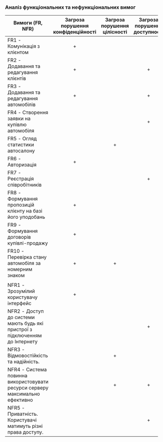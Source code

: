 ### Аналіз функціональних та нефункціональних вимог

| Вимоги  (FR, NFR)                                                            | Загроза  порушення  конфіденційності | Загроза  порушення  цілісності | Загроза  порушення  доступності |
|------------------------------------------------------------------------------|:--------------------------------------:|:--------------------------------:|:---------------------------------:|
| FR1 - Комунікація з клієнтом                                                 | +                                    |                                |                                 |
| FR2 - Додавання та редагування клієнтів                                      | +                                    |                                | +                               |
| FR3 - Додавання та редагування автомобілів                                   | +                                    |                                | +                               |
| FR4 - Створення заявки на купівлю автомобіля                                 |                                      |                                | +                               |
| FR5 - Огляд статистики автосалону                                            |                                      | +                              |                                 |
| FR6 - Авторизація                                                            | +                                    |                                |                                 |
| FR7 - Реєстрація співробітників                                              |                                      |                                | +                               |
| FR8 - Формування пропозицій клієнту на базі його уподобань                   | +                                    |                                |                                 |
| FR9 - Формування договорів купівлі-продажу                                   | +                                    |                                |                                 |
| FR10 - Перевірка стану автомобіля за номерним знаком                         | +                                    | +                              |                                 |
|                                                                              |                                      |                                |                                 |
| NFR1 - Зрозумілий користувачу інтерфейс                                      | +                                    |                                |                                 |
| NFR2 - Доступ до системи мають будь які пристрої з підключенням до Інтернету |                                      |                                | +                               |
| NFR3 - Відмовостійкість та надійність.                                       |                                      | +                              |                                 |
| NFR4 - Система повинна використовувати ресурси серверу максимально ефективно |                                      | +                              | +                               |
| NFR5 - Приватність. Користувачі матимуть різні права доступу.                |                                      |                                | +                               |
